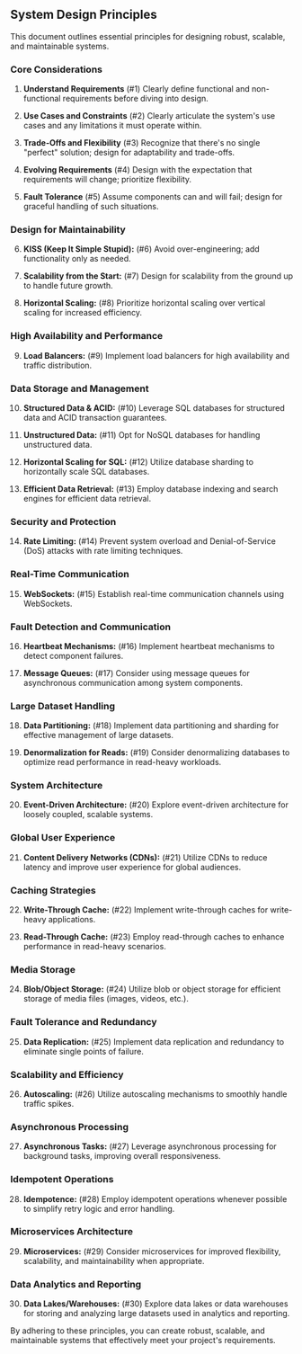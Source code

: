 ## System Design Principles

This document outlines essential principles for designing robust, scalable, and maintainable systems. 

### Core Considerations

1. **Understand Requirements**  (#1)
Clearly define functional and non-functional requirements before diving into design.

2. **Use Cases and Constraints**  (#2)
Clearly articulate the system's use cases and any limitations it must operate within.

3. **Trade-Offs and Flexibility**  (#3)
Recognize that there's no single "perfect" solution; design for adaptability and trade-offs.

4. **Evolving Requirements**  (#4)
Design with the expectation that requirements will change; prioritize flexibility.

5. **Fault Tolerance**  (#5)
Assume components can and will fail; design for graceful handling of such situations.

### Design for Maintainability

6. **KISS (Keep It Simple Stupid):**  (#6)
Avoid over-engineering; add functionality only as needed.

7. **Scalability from the Start:**  (#7)
Design for scalability from the ground up to handle future growth.

8. **Horizontal Scaling:**  (#8)
Prioritize horizontal scaling over vertical scaling for increased efficiency.

### High Availability and Performance

9. **Load Balancers:**  (#9)
Implement load balancers for high availability and traffic distribution.

### Data Storage and Management

10. **Structured Data & ACID:**  (#10)
Leverage SQL databases for structured data and ACID transaction guarantees.

11. **Unstructured Data:**  (#11)
Opt for NoSQL databases for handling unstructured data.

12. **Horizontal Scaling for SQL:**  (#12)
Utilize database sharding to horizontally scale SQL databases.

13. **Efficient Data Retrieval:**  (#13)
Employ database indexing and search engines for efficient data retrieval.

### Security and Protection

14. **Rate Limiting:**  (#14)
Prevent system overload and Denial-of-Service (DoS) attacks with rate limiting techniques.

### Real-Time Communication

15. **WebSockets:**  (#15)
Establish real-time communication channels using WebSockets.

### Fault Detection and Communication

16. **Heartbeat Mechanisms:**  (#16)
Implement heartbeat mechanisms to detect component failures.

17. **Message Queues:**  (#17)
Consider using message queues for asynchronous communication among system components.

### Large Dataset Handling

18. **Data Partitioning:**  (#18)
Implement data partitioning and sharding for effective management of large datasets.

19. **Denormalization for Reads:**  (#19)
Consider denormalizing databases to optimize read performance in read-heavy workloads.

### System Architecture

20. **Event-Driven Architecture:**  (#20)
Explore event-driven architecture for loosely coupled, scalable systems.

### Global User Experience

21. **Content Delivery Networks (CDNs):**  (#21)
Utilize CDNs to reduce latency and improve user experience for global audiences.

### Caching Strategies

22. **Write-Through Cache:**  (#22)
Implement write-through caches for write-heavy applications.

23. **Read-Through Cache:**  (#23)
Employ read-through caches to enhance performance in read-heavy scenarios.

### Media Storage

24. **Blob/Object Storage:**  (#24)
Utilize blob or object storage for efficient storage of media files (images, videos, etc.).

### Fault Tolerance and Redundancy

25. **Data Replication:**  (#25)
Implement data replication and redundancy to eliminate single points of failure.

### Scalability and Efficiency

26. **Autoscaling:**  (#26)
Utilize autoscaling mechanisms to smoothly handle traffic spikes.

### Asynchronous Processing

27. **Asynchronous Tasks:**  (#27)
Leverage asynchronous processing for background tasks, improving overall responsiveness.

### Idempotent Operations

28. **Idempotence:**  (#28)
Employ idempotent operations whenever possible to simplify retry logic and error handling.

### Microservices Architecture

29. **Microservices:**  (#29)
Consider microservices for improved flexibility, scalability, and maintainability when appropriate.

### Data Analytics and Reporting

30. **Data Lakes/Warehouses:**  (#30)
Explore data lakes or data warehouses for storing and analyzing large datasets used in analytics and reporting.

By adhering to these principles, you can create robust, scalable, and maintainable systems that effectively meet your project's requirements.
